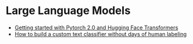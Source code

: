 # Large Language Models

- [Getting started with Pytorch 2.0 and Hugging Face Transformers](https://www.philschmid.de/getting-started-pytorch-2-0-transformers)
- [How to build a custom text classifier without days of human labeling](https://huggingface.co/blog/sdiazlor/custom-text-classifier-ai-human-feedback)
